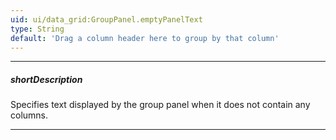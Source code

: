 ```yaml
---
uid: ui/data_grid:GroupPanel.emptyPanelText
type: String
default: 'Drag a column header here to group by that column'
---
```

---
##### shortDescription
Specifies text displayed by the group panel when it does not contain any columns.

---
<!--
#include common-demobutton with {
    url: "https://js.devexpress.com/Demos/WidgetsGallery/Demo/DataGrid/GridAdaptabilityOverview/"
}
-->